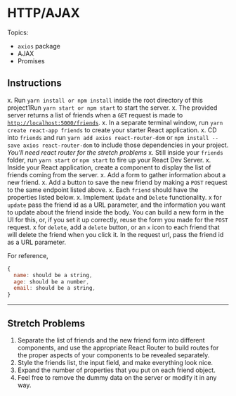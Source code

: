 # HTTP/AJAX

Topics:

* `axios` package
* AJAX
* Promises

## Instructions

x.  Run `yarn install or npm install` inside the root directory of this project1Run `yarn start or npm start` to start the server.
x.  The provided server returns a list of friends when a `GET` request is made to [`http://localhost:5000/friends`](http://localhost:5000/friends).
x.  In a separate terminal window, run `yarn create react-app friends` to create your starter React application.
x.  CD into `friends` and run `yarn add axios react-router-dom` or `npm install --save axios react-router-dom` to include those dependencies in your project. _You'll need react router for the stretch problems_
x.  Still inside your `friends` folder, run `yarn start` or `npm start` to fire up your React Dev Server.
x.  Inside your React application, create a component to display the list of friends coming from the server.
x.  Add a form to gather information about a new friend.
x.  Add a button to save the new friend by making a `POST` request to the same endpoint listed above.
x.  Each `friend` should have the properties listed below.
x.  Implement `Update` and `Delete` functionality.
    x for `update` pass the friend id as a URL parameter, and the information you want to update about the friend inside the body. You can build a new form in the UI for this, or, if you set it up correctly, reuse the form you made for the `POST` request.
    x for `delete`, add a `delete` button, or an `x` icon to each friend that will delete the friend when you click it. In the request url, pass the friend id as a URL parameter.

For reference, 
```js
{
  name: should be a string,
  age: should be a number,
  email: should be a string,
}
```

---

## Stretch Problems

1.  Separate the list of friends and the new friend form into different components, and use the appropriate React Router to build routes for the proper aspects of your components to be revealed separately.
1.  Style the friends list, the input field, and make everything look nice.
1.  Expand the number of properties that you put on each friend object.
1.  Feel free to remove the dummy data on the server or modify it in any way.